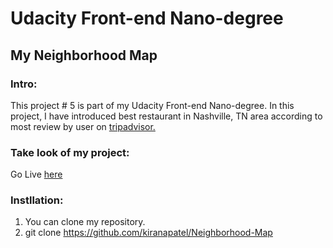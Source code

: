 # Udacity Front-end Nano-degree
## My Neighborhood Map

### Intro:
This project # 5 is part of my Udacity Front-end Nano-degree. In this project, I have introduced best restaurant in Nashville, TN area according to most review by user on [tripadvisor.](https://www.tripadvisor.com/Restaurants-g55229-Nashville_Davidson_County_Tennessee.html)

### Take look of my project:
Go Live [here](https://kiranapatel.github.io/Neighborhood-Map/)

### Instllation:
1. You can clone my repository.
2. git clone https://github.com/kiranapatel/Neighborhood-Map
